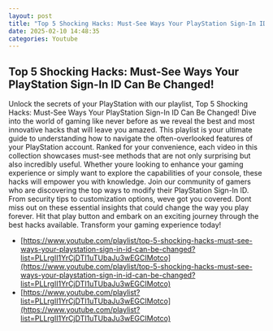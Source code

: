 ```yaml
---
layout: post
title: "Top 5 Shocking Hacks: Must-See Ways Your PlayStation Sign-In ID Can Be Changed!"
date: 2025-02-10 14:48:35
categories: Youtube
---
```


## Top 5 Shocking Hacks: Must-See Ways Your PlayStation Sign-In ID Can Be Changed!

Unlock the secrets of your PlayStation with our playlist, Top 5 Shocking Hacks: Must-See Ways Your PlayStation Sign-In ID Can Be Changed! 
Dive into the world of gaming like never before as we reveal the best and most innovative hacks that will leave you amazed. This playlist is your ultimate guide to understanding how to navigate the often-overlooked features of your PlayStation account. 
Ranked for your convenience, each video in this collection showcases must-see methods that are not only surprising but also incredibly useful. Whether youre looking to enhance your gaming experience or simply want to explore the capabilities of your console, these hacks will empower you with knowledge. 
Join our community of gamers who are discovering the top ways to modify their PlayStation Sign-In ID. From security tips to customization options, weve got you covered. Dont miss out on these essential insights that could change the way you play forever. 
Hit that play button and embark on an exciting journey through the best hacks available. Transform your gaming experience today!

- [https://www.youtube.com/playlist/top-5-shocking-hacks-must-see-ways-your-playstation-sign-in-id-can-be-changed?list=PLLrgII1YrCjDTI1uTUbaJu3wEGCIMotco](https://www.youtube.com/playlist/top-5-shocking-hacks-must-see-ways-your-playstation-sign-in-id-can-be-changed?list=PLLrgII1YrCjDTI1uTUbaJu3wEGCIMotco)
- [https://www.youtube.com/playlist?list=PLLrgII1YrCjDTI1uTUbaJu3wEGCIMotco](https://www.youtube.com/playlist?list=PLLrgII1YrCjDTI1uTUbaJu3wEGCIMotco)